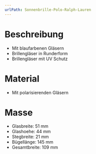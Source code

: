 ```yaml
---
urlPath: Sonnenbrille-Polo-Ralph-Lauren
---
```

# Beschreibung
- Mit blaufarbenen Gläsern
- Brillengläser in Runderform
- Brillengläser mit UV Schutz

# Material
- Mit polarisierenden Gläsern

# Masse
- Glasbreite: 51 mm
- Glashoehe: 44 mm
- Stegbreite: 21 mm
- Bügellänge: 145 mm
- Gesamtbreite: 109 mm
